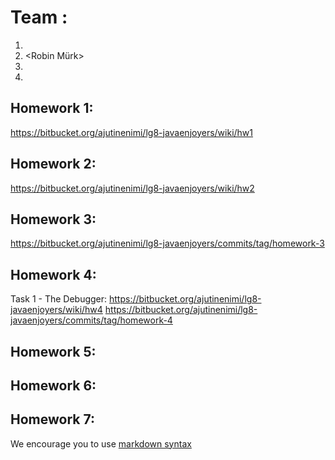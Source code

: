# Team <JavaEnyojers>:
1. <Marko Peedosk>
2. <Robin Mürk>
3. <Rasmus Mirma>
3. <Oliver Pikani>

## Homework 1:
https://bitbucket.org/ajutinenimi/lg8-javaenjoyers/wiki/hw1

## Homework 2:
https://bitbucket.org/ajutinenimi/lg8-javaenjoyers/wiki/hw2

## Homework 3:
https://bitbucket.org/ajutinenimi/lg8-javaenjoyers/commits/tag/homework-3

## Homework 4:
Task 1 - The Debugger: https://bitbucket.org/ajutinenimi/lg8-javaenjoyers/wiki/hw4
https://bitbucket.org/ajutinenimi/lg8-javaenjoyers/commits/tag/homework-4

## Homework 5:
<Links to the solution>

## Homework 6:
<Links to the solution>

## Homework 7:
<Links to the solution>

We encourage you to use [markdown syntax](https://confluence.atlassian.com/bitbucketserver/markdown-syntax-guide-776639995.html)
